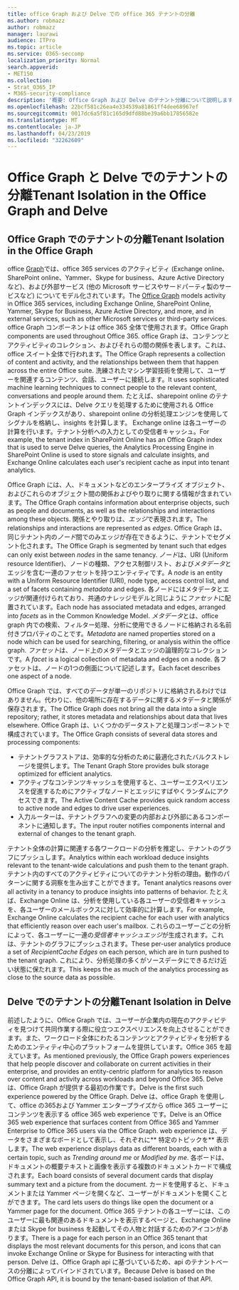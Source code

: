 ```yaml
---
title: office Graph および Delve での office 365 テナントの分離
ms.author: robmazz
author: robmazz
manager: laurawi
audience: ITPro
ms.topic: article
ms.service: O365-seccomp
localization_priority: Normal
search.appverid:
- MET150
ms.collection:
- Strat_O365_IP
- M365-security-compliance
description: '概要: Office Graph および Delve のテナント分離について説明します。'
ms.openlocfilehash: 22bcf581c26ea4e334539a81861ff4dee68967ef
ms.sourcegitcommit: 0017dc6a5f81c165d9dfd88be39a6bb17856582e
ms.translationtype: MT
ms.contentlocale: ja-JP
ms.lasthandoff: 04/23/2019
ms.locfileid: "32262609"
---
```

# <a name="tenant-isolation-in-the-office-graph-and-delve"></a><span data-ttu-id="8ec23-103">Office Graph と Delve でのテナントの分離</span><span class="sxs-lookup"><span data-stu-id="8ec23-103">Tenant Isolation in the Office Graph and Delve</span></span>

## <a name="tenant-isolation-in-the-office-graph"></a><span data-ttu-id="8ec23-104">Office Graph でのテナントの分離</span><span class="sxs-lookup"><span data-stu-id="8ec23-104">Tenant Isolation in the Office Graph</span></span>
<span data-ttu-id="8ec23-105">office [Graph](https://dev.office.com/officegraph)では、office 365 services のアクティビティ (Exchange online、SharePoint online、Yammer、Skype for business、Azure Active Directory など)、および外部サービス (他の Microsoft サービスやサードパーティ製のサービスなど) についてモデル化されています。</span><span class="sxs-lookup"><span data-stu-id="8ec23-105">The [Office Graph](https://dev.office.com/officegraph) models activity in Office 365 services, including Exchange Online, SharePoint Online, Yammer, Skype for Business, Azure Active Directory, and more, and in external services, such as other Microsoft services or third-party services.</span></span> <span data-ttu-id="8ec23-106">office Graph コンポーネントは office 365 全体で使用されます。</span><span class="sxs-lookup"><span data-stu-id="8ec23-106">Office Graph components are used throughout Office 365.</span></span> <span data-ttu-id="8ec23-107">office Graph は、コンテンツとアクティビティのコレクション、およびそれらの間の関係を表します。これは、office スイート全体で行われます。</span><span class="sxs-lookup"><span data-stu-id="8ec23-107">The Office Graph represents a collection of content and activity, and the relationships between them that happen across the entire Office suite.</span></span> <span data-ttu-id="8ec23-108">洗練されたマシン学習技術を使用して、ユーザーを関連するコンテンツ、会話、ユーザーに接続します。</span><span class="sxs-lookup"><span data-stu-id="8ec23-108">It uses sophisticated machine learning techniques to connect people to the relevant content, conversations and people around them.</span></span> <span data-ttu-id="8ec23-109">たとえば、sharepoint online のテナントインデックスには、Delve クエリを処理するために使用される Office Graph インデックスがあり、sharepoint online の分析処理エンジンを使用してシグナルを格納し、insights を計算します。 Exchange online は各ユーザーの計算を行います。テナント分析への入力としての受信者キャッシュ。</span><span class="sxs-lookup"><span data-stu-id="8ec23-109">For example, the tenant index in SharePoint Online has an Office Graph index that is used to serve Delve queries, the Analytics Processing Engine in SharePoint Online is used to store signals and calculate insights, and Exchange Online calculates each user's recipient cache as input into tenant analytics.</span></span>

<span data-ttu-id="8ec23-110">Office Graph には、人、ドキュメントなどのエンタープライズ オブジェクト、およびこれらのオブジェクト間の関係およびやり取りに関する情報が含まれています。</span><span class="sxs-lookup"><span data-stu-id="8ec23-110">The Office Graph contains information about enterprise objects, such as people and documents, as well as the relationships and interactions among these objects.</span></span> <span data-ttu-id="8ec23-111">関係とやり取りは、*エッジ*で表現されます。</span><span class="sxs-lookup"><span data-stu-id="8ec23-111">The relationships and interactions are represented as *edges*.</span></span> <span data-ttu-id="8ec23-112">Office Graph は、同じテナント内の*ノード*間でのみエッジが存在できるように、テナントでセグメント化されます。</span><span class="sxs-lookup"><span data-stu-id="8ec23-112">The Office Graph is segmented by tenant such that edges can only exist between *nodes* in the same tenancy.</span></span> <span data-ttu-id="8ec23-113">*ノード*は、URI (Uniform resource Identifier)、ノードの種類、アクセス制御リスト、および*メタデータ*とエッジを含む一連のファセットを持つエンティティです。</span><span class="sxs-lookup"><span data-stu-id="8ec23-113">A *node* is an entity with a Uniform Resource Identifier (URI), node type, access control list, and a set of facets containing *metadata* and edges.</span></span> <span data-ttu-id="8ec23-114">各ノードにはメタデータとエッジが関連付けられており、共通のナレッジモデルと同じように*ファセット*に配置されています。</span><span class="sxs-lookup"><span data-stu-id="8ec23-114">Each node has associated metadata and edges, arranged into *facets* as in the Common Knowledge Model.</span></span> <span data-ttu-id="8ec23-115">*メタデータ*とは、office graph 内での検索、フィルター処理、分析に使用できるノードに格納される名前付きプロパティのことです。</span><span class="sxs-lookup"><span data-stu-id="8ec23-115">*Metadata* are named properties stored on a node which can be used for searching, filtering, or analysis within the office graph.</span></span> <span data-ttu-id="8ec23-116">*ファセット*は、ノード上のメタデータとエッジの論理的なコレクションです。</span><span class="sxs-lookup"><span data-stu-id="8ec23-116">A *facet* is a logical collection of metadata and edges on a node.</span></span> <span data-ttu-id="8ec23-117">各ファセットは、ノードの1つの側面について記述します。</span><span class="sxs-lookup"><span data-stu-id="8ec23-117">Each facet describes one aspect of a node.</span></span> 

<span data-ttu-id="8ec23-118">Office Graph では、すべてのデータが単一のリポジトリに格納されるわけではありません。代わりに、他の場所に存在するデータに関するメタデータと関係が保存されます。</span><span class="sxs-lookup"><span data-stu-id="8ec23-118">The Office Graph does not bring all the data into a single repository; rather, it stores metadata and relationships about data that lives elsewhere.</span></span> <span data-ttu-id="8ec23-119">Office Graph は、いくつかのデータストアと処理コンポーネントで構成されています。</span><span class="sxs-lookup"><span data-stu-id="8ec23-119">The Office Graph consists of several data stores and processing components:</span></span>
- <span data-ttu-id="8ec23-120">テナントグラフストアは、効率的な分析のために最適化されたバルクストレージを提供します。</span><span class="sxs-lookup"><span data-stu-id="8ec23-120">The Tenant Graph Store provides bulk storage optimized for efficient analytics.</span></span>
- <span data-ttu-id="8ec23-121">アクティブなコンテンツキャッシュを使用すると、ユーザーエクスペリエンスを促進するためにアクティブなノードとエッジにすばやくランダムにアクセスできます。</span><span class="sxs-lookup"><span data-stu-id="8ec23-121">The Active Content Cache provides quick random access to active node and edges to drive user experiences.</span></span>
- <span data-ttu-id="8ec23-122">入力ルーターは、テナントグラフへの変更の内部および外部にあるコンポーネントに通知します。</span><span class="sxs-lookup"><span data-stu-id="8ec23-122">The input router notifies components internal and external of changes to the tenant graph.</span></span>

<span data-ttu-id="8ec23-123">テナント全体の計算に関連する各ワークロードの分析を推定し、テナントのグラフにプッシュします。</span><span class="sxs-lookup"><span data-stu-id="8ec23-123">Analytics within each workload deduce insights relevant to the tenant-wide calculations and push them to the tenant graph.</span></span> <span data-ttu-id="8ec23-124">テナント内のすべてのアクティビティについてのテナント分析の理由。動作のパターンに関する洞察を生み出すことができます。</span><span class="sxs-lookup"><span data-stu-id="8ec23-124">Tenant analytics reasons over all activity in a tenancy to produce insights into patterns of behavior.</span></span> <span data-ttu-id="8ec23-125">たとえば、Exchange Online は、分析を使用している各ユーザーの受信者キャッシュを、各ユーザーのメールボックスに対して効率的に計算します。</span><span class="sxs-lookup"><span data-stu-id="8ec23-125">For example, Exchange Online calculates the recipient cache for each user with analytics that efficiently reason over each user's mailbox.</span></span> <span data-ttu-id="8ec23-126">これらのユーザーごとの分析によって、各ユーザーに一連の*受信者キャッシュエッジ*が生成されます。これは、テナントのグラフにプッシュされます。</span><span class="sxs-lookup"><span data-stu-id="8ec23-126">These per-user analytics produce a set of *RecipientCache Edges* on each person, which are in turn pushed to the tenant graph.</span></span> <span data-ttu-id="8ec23-127">これにより、分析処理の多くがソースデータにできるだけ近い状態に保たれます。</span><span class="sxs-lookup"><span data-stu-id="8ec23-127">This keeps the as much of the analytics processing as close to the source data as possible.</span></span>

## <a name="tenant-isolation-in-delve"></a><span data-ttu-id="8ec23-128">Delve でのテナントの分離</span><span class="sxs-lookup"><span data-stu-id="8ec23-128">Tenant Isolation in Delve</span></span>
<span data-ttu-id="8ec23-129">前述したように、Office Graph では、ユーザーが企業内の現在のアクティビティを見つけて共同作業する際に役立つエクスペリエンスを向上させることができます。また、ワークロード全体にわたるコンテンツとアクティビティを分析するためのエンティティ中心のプラットフォームを提供しています。Office 365 を超えています。</span><span class="sxs-lookup"><span data-stu-id="8ec23-129">As mentioned previously, the Office Graph powers experiences that help people discover and collaborate on current activities in their enterprise, and provides an entity-centric platform for analytics to reason over content and activity across workloads and beyond Office 365.</span></span> <span data-ttu-id="8ec23-130">Delve は、Office Graph が提供する最初の作業です。</span><span class="sxs-lookup"><span data-stu-id="8ec23-130">Delve is the first such experience powered by the Office Graph.</span></span>
<span data-ttu-id="8ec23-131">Delve は、office Graph を使用して、office の365および Yammer エンタープライズから office 365 ユーザーにコンテンツを表示する office 365 web experience です。</span><span class="sxs-lookup"><span data-stu-id="8ec23-131">Delve is an Office 365 web experience that surfaces content from Office 365 and Yammer Enterprise to Office 365 users via the Office Graph.</span></span> <span data-ttu-id="8ec23-132">web experience は、データをさまざまなボードとして表示し、それぞれに\*\* 特定のトピックを\*\* 表示します。</span><span class="sxs-lookup"><span data-stu-id="8ec23-132">The web experience displays data as different boards, each with a certain topic, such as *Trending around me* or *Modified by me*.</span></span> <span data-ttu-id="8ec23-133">各ボードは、ドキュメントの概要テキストと画像を表示する複数のドキュメントカードで構成されます。</span><span class="sxs-lookup"><span data-stu-id="8ec23-133">Each board consists of several document cards that display summary text and a picture from the document.</span></span> <span data-ttu-id="8ec23-134">カードを使用すると、ドキュメントまたは Yammer ページを開くなど、ユーザーがドキュメントを開くことができます。</span><span class="sxs-lookup"><span data-stu-id="8ec23-134">The card lets users do things like open the document or a Yammer page for the document.</span></span> <span data-ttu-id="8ec23-135">Office 365 テナントの各ユーザーには、このユーザーに最も関連のあるドキュメントを表示するページと、Exchange Online または Skype for business を起動してその人物と対話するためのアイコンがあります。</span><span class="sxs-lookup"><span data-stu-id="8ec23-135">There is a page for each person in an Office 365 tenant that displays the most relevant documents for this person, and icons that can invoke Exchange Online or Skype for Business for interacting with that person.</span></span> <span data-ttu-id="8ec23-136">Delve は、Office Graph api に基づいているため、api のテナントベースの分離によってバインドされています。</span><span class="sxs-lookup"><span data-stu-id="8ec23-136">Because Delve is based on the Office Graph API, it is bound by the tenant-based isolation of that API.</span></span>